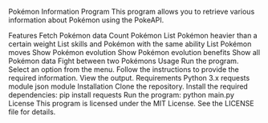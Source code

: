 Pokémon Information Program
This program allows you to retrieve various information about Pokémon using the PokeAPI.

Features
Fetch Pokémon data
Count Pokémon
List Pokémon heavier than a certain weight
List skills and Pokémon with the same ability
List Pokémon moves
Show Pokémon evolution
Show Pokémon evolution benefits
Show all Pokémon data
Fight between two Pokémons
Usage
Run the program.
Select an option from the menu.
Follow the instructions to provide the required information.
View the output.
Requirements
Python 3.x
requests module
json module
Installation
Clone the repository.
Install the required dependencies: pip install requests
Run the program: python main.py
License
This program is licensed under the MIT License. See the LICENSE file for details.
